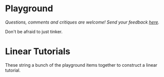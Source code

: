 # Playground

_Questions, comments and critiques are welcome! Send your feedback
[here](https://docs.google.com/forms/d/1IxbiDtyP-UOx3hRGu3o2I-iVll95xQ6I_pW8JS3TZ2k/viewform)._

Don't be afraid to just tinker.

# Linear Tutorials

These string a bunch of the playground items together to construct a linear
tutorial.
